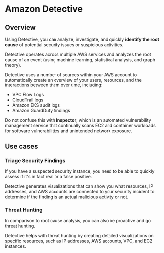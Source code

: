 # Amazon Detective

## Overview

Using Detective, you can analyze, investigate, and quickly **identify the root cause** of potential security issues or suspicious activities.

Detective operates across multiple AWS services and analyzes the root cause of an event (using machine learning, statistical analysis, and graph theory).

Detective uses a number of sources within your AWS account to automatically create an overview of your users, resources, and the interactions between them over time, including:
- VPC Flow Logs
- CloudTrail logs
- Amazon EKS audit logs
- Amazon GuardDuty findings

Do not confuse this with **Inspector**, which is an automated vulnerability management service that continually scans EC2 and container workloads for software vulnerabilities and unintended network exposure.


## Use cases

### Triage Security Findings

If you have a suspected security instance, you need to be able to quickly assess if it's in fact real or a false positive.

Detective generates visualizations that can show you what resources, IP addresses, and AWS accounts are connected to your security incident to determine if the finding is an actual malicious activity or not.


### Threat Hunting

In comparison to root cause analysis, you can also be proactive and go threat hunting.

Detective helps with threat hunting by creating detailed visualizations on specific resources, such as IP addresses, AWS accounts, VPC, and EC2 instances.